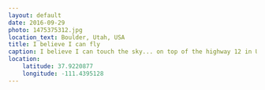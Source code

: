 ```yaml
---
layout: default
date: 2016-09-29
photo: 1475375312.jpg
location_text: Boulder, Utah, USA
title: I believe I can fly
caption: I believe I can touch the sky... on top of the highway 12 in Utah !
location:
    latitude: 37.9220877
    longitude: -111.4395128
---
```


